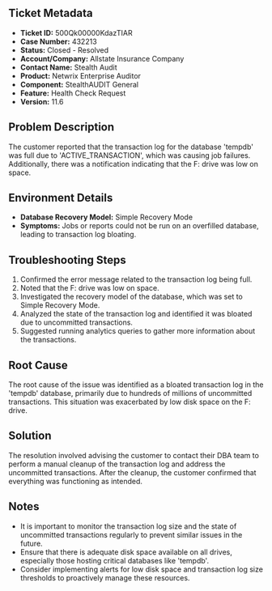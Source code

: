 ## Ticket Metadata
- **Ticket ID:** 500Qk00000KdazTIAR
- **Case Number:** 432213
- **Status:** Closed - Resolved
- **Account/Company:** Allstate Insurance Company
- **Contact Name:** Stealth Audit
- **Product:** Netwrix Enterprise Auditor
- **Component:** StealthAUDIT General
- **Feature:** Health Check Request
- **Version:** 11.6

## Problem Description
The customer reported that the transaction log for the database 'tempdb' was full due to 'ACTIVE_TRANSACTION', which was causing job failures. Additionally, there was a notification indicating that the F: drive was low on space.

## Environment Details
- **Database Recovery Model:** Simple Recovery Mode
- **Symptoms:** Jobs or reports could not be run on an overfilled database, leading to transaction log bloating.

## Troubleshooting Steps
1. Confirmed the error message related to the transaction log being full.
2. Noted that the F: drive was low on space.
3. Investigated the recovery model of the database, which was set to Simple Recovery Mode.
4. Analyzed the state of the transaction log and identified it was bloated due to uncommitted transactions.
5. Suggested running analytics queries to gather more information about the transactions.

## Root Cause
The root cause of the issue was identified as a bloated transaction log in the 'tempdb' database, primarily due to hundreds of millions of uncommitted transactions. This situation was exacerbated by low disk space on the F: drive.

## Solution
The resolution involved advising the customer to contact their DBA team to perform a manual cleanup of the transaction log and address the uncommitted transactions. After the cleanup, the customer confirmed that everything was functioning as intended.

## Notes
- It is important to monitor the transaction log size and the state of uncommitted transactions regularly to prevent similar issues in the future.
- Ensure that there is adequate disk space available on all drives, especially those hosting critical databases like 'tempdb'.
- Consider implementing alerts for low disk space and transaction log size thresholds to proactively manage these resources.